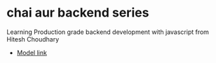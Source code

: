 # chai aur backend series

Learning Production grade backend development with javascript from Hitesh Choudhary
- [Model link](https://app.eraser.io/workspace/agEYUtrd9GBtnMl4y5ov?origin=share)